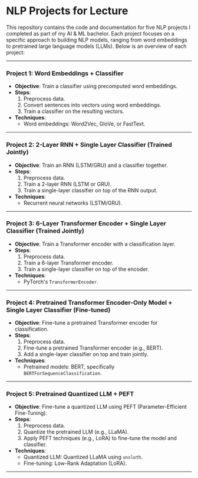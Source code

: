 # NLP Projects for Lecture

This repository contains the code and documentation for five NLP projects I completed as part of my AI & ML bachelor. Each project focuses on a specific approach to building NLP models, ranging from word embeddings to pretrained large language models (LLMs). Below is an overview of each project:

---

### **Project 1: Word Embeddings + Classifier**
- **Objective**: Train a classifier using precomputed word embeddings.
- **Steps**:
  1. Preprocess data.
  2. Convert sentences into vectors using word embeddings.
  3. Train a classifier on the resulting vectors.
- **Techniques**:
  - Word embeddings: Word2Vec, GloVe, or FastText.

---

### **Project 2: 2-Layer RNN + Single Layer Classifier (Trained Jointly)**
- **Objective**: Train an RNN (LSTM/GRU) and a classifier together.
- **Steps**:
  1. Preprocess data.
  2. Train a 2-layer RNN (LSTM or GRU).
  3. Train a single-layer classifier on top of the RNN output.
- **Techniques**:
  - Recurrent neural networks (LSTM/GRU).

---

### **Project 3: 6-Layer Transformer Encoder + Single Layer Classifier (Trained Jointly)**
- **Objective**: Train a Transformer encoder with a classification layer.
- **Steps**:
  1. Preprocess data.
  2. Train a 6-layer Transformer encoder.
  3. Train a single-layer classifier on top of the encoder.
- **Techniques**:
  - PyTorch's `TransformerEncoder`.

---

### **Project 4: Pretrained Transformer Encoder-Only Model + Single Layer Classifier (Fine-tuned)**
- **Objective**: Fine-tune a pretrained Transformer encoder for classification.
- **Steps**:
  1. Preprocess data.
  2. Fine-tune a pretrained Transformer encoder (e.g., BERT).
  3. Add a single-layer classifier on top and train jointly.
- **Techniques**:
  - Pretrained models: BERT, specifically `BERTForSequenceClassification`.

---

### **Project 5: Pretrained Quantized LLM + PEFT**
- **Objective**: Fine-tune a quantized LLM using PEFT (Parameter-Efficient Fine-Tuning).
- **Steps**:
  1. Preprocess data.
  2. Quantize the pretrained LLM (e.g., LLaMA).
  3. Apply PEFT techniques (e.g., LoRA) to fine-tune the model and classifier.
- **Techniques**:
  - Quantized LLM: Quantized LLaMA using `unsloth`.
  - Fine-tuning: Low-Rank Adaptation (LoRA).

---
